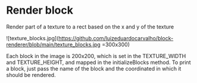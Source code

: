 # Render block

Render part of a texture to a rect based on the x and y of the texture

![texture_blocks.jpg](https://github.com/luizeduardocarvalho/block-renderer/blob/main/texture_blocks.jpg =300x300)

Each block in the image is 200x200, which is set in the TEXTURE_WIDTH and TEXTURE_HEIGHT, 
and mapped in the initializeBlocks method. To print a block, just pass the name of the block
and the coordinated in which it should be rendered.
